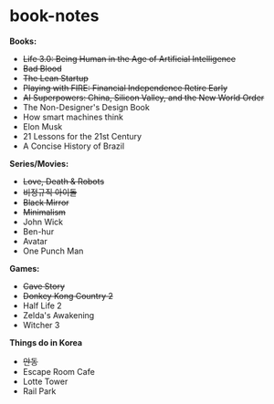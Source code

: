 # book-notes

<b> Books: </b>
<ul>
  <li><strike>Life 3.0: Being Human in the Age of Artificial Intelligence</strike></li>
  <li><strike>Bad Blood </strike></li>
  <li><strike> The Lean Startup </strike></li>
  <li><strike> Playing with FIRE: Financial Independence Retire Early </strike></li>
  <li><strike> AI Superpowers: China, Silicon Valley, and the New World Order </strike></li>
  <li> The Non-Designer's Design Book </li>
  <li> How smart machines think </li>
  <li> Elon Musk </li>
  <li> 21 Lessons for the 21st Century </li>
  <li> A Concise History of Brazil</li>
</ul>

<b> Series/Movies: </b>
<ul>
  <li><strike>Love, Death & Robots</strike></li>
  <li><strike>비정규직 아이돌</strike></li>
  <li><strike>Black Mirror</strike></li>
  <li><strike>Minimalism</strike></li>
  <li> John Wick </li>
  <li>Ben-hur</li>
  <li>Avatar</li>
  <li>One Punch Man</li>
</ul>

<b> Games: </b>
<ul>
  <li><strike>Cave Story</strike></li>
  <li><strike>Donkey Kong Country 2</strike></li>
  <li>Half Life 2</li>
  <li>Zelda's Awakening</li>
  <li>Witcher 3</li>
</ul>

<b> Things do in Korea </b>
<ul>
  <li><strike>안동</strike></li>
  <li>Escape Room Cafe</li>
  <li>Lotte Tower</li>
  <li>Rail Park</li>
</ul>

